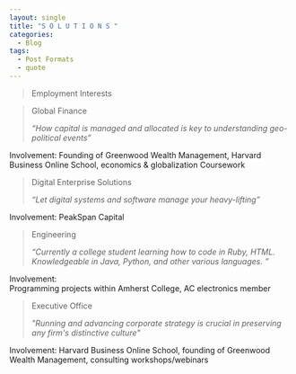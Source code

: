 ```yaml
---
layout: single
title: "S O L U T I O N S "
categories:
  - Blog 
tags:
  - Post Formats 
  - quote
---
```


> Employment Interests


> Global Finance
>
> <cite> “How capital is managed and allocated is key to understanding geo-political events”  

Involvement: 
Founding of Greenwood Wealth Management, Harvard Business Online School, economics & globalization Coursework


> Digital Enterprise Solutions
>
> <cite> “Let digital systems and software manage your heavy-lifting” 

Involvement: 
PeakSpan Capital 



> Engineering
>
> <cite> “Currently a college student learning how to code in Ruby, HTML. Knowledgeable in Java, Python, and other various languages. ” 

Involvement:  
Programming projects within Amherst College, AC electronics member



 
>  Executive Office 
>
> <cite> "Running and advancing corporate strategy is crucial in preserving any firm's distinctive culture"

Involvement: 
Harvard Business Online School, founding of Greenwood Wealth Management, consulting workshops/webinars


